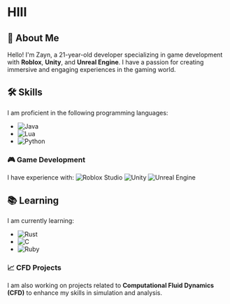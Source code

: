 # HIII

## 👋 About Me
Hello! I'm Zayn, a 21-year-old developer specializing in game development with **Roblox**, **Unity**, and **Unreal Engine**. I have a passion for creating immersive and engaging experiences in the gaming world.

## 🛠 Skills
I am proficient in the following programming languages:
- ![Java](https://skillicons.dev/icons?i=java)
- ![Lua](https://skillicons.dev/icons?i=lua)
- ![Python](https://skillicons.dev/icons?i=python)

### 🎮 Game Development
I have experience with:
![Roblox Studio](https://skillicons.dev/icons?i=robloxstudio)
![Unity](https://skillicons.dev/icons?i=unity)
![Unreal Engine](https://skillicons.dev/icons?i=unrealengine)

## 📚 Learning
I am currently learning:
- ![Rust](https://skillicons.dev/icons?i=rust)
- ![C](https://skillicons.dev/icons?i=c)
- ![Ruby](https://skillicons.dev/icons?i=ruby)

### 📈 CFD Projects
I am also working on projects related to **Computational Fluid Dynamics (CFD)** to enhance my skills in simulation and analysis.

